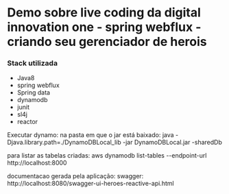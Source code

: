 # Demo sobre live coding da digital innovation one - spring webflux - criando seu gerenciador de herois
### Stack utilizada
* Java8
* spring webflux
* Spring data
* dynamodb
* junit
* sl4j
* reactor

Executar dynamo:
na pasta em que o jar está baixado: java -Djava.library.path=./DynamoDBLocal_lib -jar DynamoDBLocal.jar -sharedDb

para listar as tabelas criadas: aws dynamodb list-tables --endpoint-url http://localhost:8000

documentacao gerada pela aplicação: swagger: http://localhost:8080/swagger-ui-heroes-reactive-api.html
